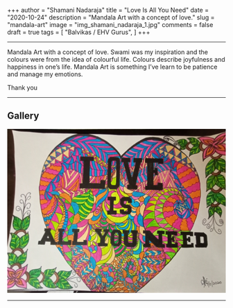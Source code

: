 +++
author = "Shamani Nadaraja"
title = "Love Is All You Need"
date = "2020-10-24"
description = "Mandala Art with a concept of love."
slug = "mandala-art"
image = "img_shamani_nadaraja_1.jpg"
comments = false
draft = true
tags = [
    "Balvikas / EHV Gurus",
]
+++

---

Mandala Art with a concept of love. Swami was my inspiration and the
colours were from the idea of colourful life. Colours describe joyfulness and happiness in one’s life. Mandala Art is something I’ve learn to be patience and manage my emotions.

Thank you

---

## Gallery

![](img_shamani_nadaraja_1.jpg)

---